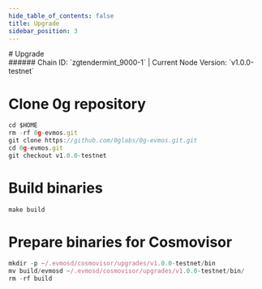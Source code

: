 ```yaml
---
hide_table_of_contents: false
title: Upgrade
sidebar_position: 3
---
```


<div class="h1-with-icon icon-0g">
# Upgrade
</div>
###### Chain ID: `zgtendermint_9000-1` | Current Node Version: `v1.0.0-testnet`


# Clone 0g repository
```js
cd $HOME
rm -rf 0g-evmos.git
git clone https://github.com/0glabs/0g-evmos.git.git
cd 0g-evmos.git
git checkout v1.0.0-testnet
 ```

# Build binaries
```js
make build
 ```

# Prepare binaries for Cosmovisor
```js
mkdir -p ~/.evmosd/cosmovisor/upgrades/v1.0.0-testnet/bin
mv build/evmosd ~/.evmosd/cosmovisor/upgrades/v1.0.0-testnet/bin/
rm -rf build
```